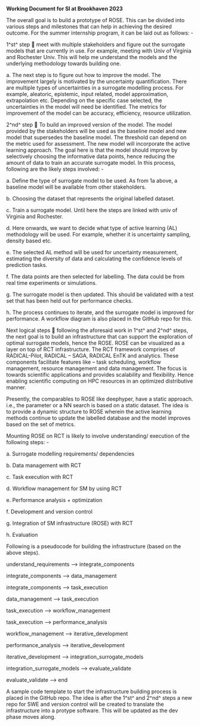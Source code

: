 **Working
Document for SI at Brookhaven 2023**

The overall goal
is to build a prototype of ROSE. This can be divided into various steps and
milestones that can help in achieving the desired outcome. For the summer internship
program, it can be laid out as follows: -

1^st^ step  meet with multiple
stakeholders and figure out the surrogate models that are currently in use. For
example, meeting with Univ of Virginia and Rochester Univ. This will help me
understand the models and the underlying methodology towards building one.

a.
The next step is to figure out how to improve
the model. The improvement largely is motivated by the uncertainty
quantification. There are multiple types of uncertainties in a surrogate
modelling process. For example, aleatoric, epistemic, input related, model
approximation, extrapolation etc. Depending on the specific case selected, the uncertainties
in the model will need be identified. The metrics for improvement of the model can
be accuracy, efficiency, resource utilization.

2^nd^ step  To build an improved version
of the model. The model provided by the stakeholders will be used as the baseline
model and new model that supersedes the baseline model. The threshold can
depend on the metric used for assessment. The new model will incorporate the
active learning approach. The goal here is that the model should improve by selectively
choosing the informative data points, hence reducing the amount of data to
train an accurate surrogate model. In this process, following are the likely
steps involved: -

a.
Define the type of surrogate model to be used. As
from 1a above, a baseline model will be available from other stakeholders.

b.
Choosing the dataset that represents the original
labelled dataset.

c.
Train a surrogate model. Until here the steps
are linked with univ of Virginia and Rochester.

d.
Here onwards, we want to decide what type of
active learning (AL) methodology will be used. For example, whether it is uncertainty
sampling, density based etc.

e.
The selected AL method will be used for uncertainty
measurement, estimating the diversity of data and calculating the confidence
levels of prediction tasks.

f.
The data points are then selected for labelling.
The data could be from real time experiments or simulations.

g.
The surrogate model is then updated. This should
be validated with a test set that has been held out for performance checks.

h.
The process continues to iterate, and the surrogate
model is improved for performance. A workflow diagram is also placed in the GitHub
repo for this.

Next logical steps  following the aforesaid work
in 1^st^ and 2^nd^ steps, the next goal is to build an infrastructure
that can support the exploration of optimal surrogate models, hence the ROSE. ROSE
can be visualized as a layer on top of RCT infrastructure. The RCT framework
comprises of RADICAL-Pilot, RADICAL – SAGA, RADICAL EnTK and analytics. These
components facilitate features like – task scheduling, workflow management,
resource management and data management. The focus is towards scientific applications
and provides scalability and flexibility. Hence enabling scientific computing
on HPC resources in an optimized distributive manner.

Presently, the comparables to ROSE like deephyper,
have a static approach. i.e., the parameter or a NN search is based on a static
dataset. The idea is to provide a dynamic structure to ROSE wherein the active
learning methods continue to update the labelled database and the model improves
based on the set of metrics.

Mounting ROSE on RCT is likely to involve understanding/
execution of the following steps: -

a.
Surrogate modelling requirements/ dependencies

b.
Data management with RCT

c.
Task execution with RCT

d.
Workflow management for SM by using RCT

e.
Performance analysis + optimization

f.
Development and version control

g.
Integration of SM infrastructure (ROSE) with RCT

h.
Evaluation

Following is a
pseudocode for building the infrastructure (based on the above steps).

understand_requirements
--> integrate_components

integrate_components
--> data_management

integrate_components
--> task_execution

data_management
--> task_execution

task_execution
--> workflow_management

task_execution
--> performance_analysis

workflow_management
--> iterative_development

performance_analysis
--> iterative_development

iterative_development
--> integration_surrogate_models

integration_surrogate_models
--> evaluate_validate

evaluate_validate
--> end

A sample code
template to start the infrastructure building process is placed in the GitHub
repo. The idea is after the 1^st^ and 2^nd^ steps a new repo
for SWE and version control will be created to translate the infrastructure
into a protype software. This will be updated as the dev phase moves along.
